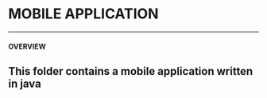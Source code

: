 # MOBILE APPLICATION
---
#### OVERVIEW
This folder contains a mobile application written in java
---
